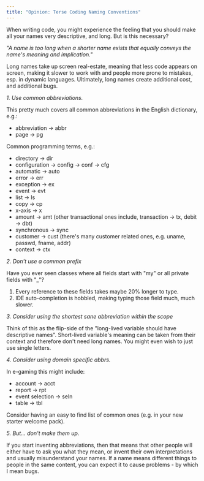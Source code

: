 ```yaml
---
title: "Opinion: Terse Coding Naming Conventions"
---
```

When writing code, you might experience the feeling that you should make all your names very descriptive, and long. But is this necessary? 

<em>"A name is too long when a shorter name exists that equally conveys the name's meaning and implication."</em> 

Long names take up screen real-estate, meaning that less code appears on screen, making it slower to work with and people more prone to mistakes, esp. in dynamic languages. Ultimately, long names create additional cost, and additional bugs.

<em>1. Use common abbreviations.</em>

This pretty much covers all common abbreviations in the English dictionary, e.g.:

* abbreviation &rarr; abbr
* page &rarr; pg

Common programming terms, e.g.:

* directory &rarr; dir
* configuration &rarr; config &rarr; conf &rarr; cfg
* automatic &rarr; auto
* error &rarr; err
* exception &rarr; ex
* event &rarr; evt
* list &rarr; ls
* copy &rarr; cp
* x-axis &rarr; x
* amount &rarr; amt (other transactional ones include, transaction &rarr; tx, debit &rarr; dbt)
* synchronous &rarr; sync
* customer &rarr; cust (there's many customer related ones, e.g. uname, passwd, fname, addr)
* context &rarr; ctx

<em>2. Don't use a common prefix</em>

Have you ever seen classes where all fields start with "my" or all private fields with "_"?

<ol>
<li>Every reference to these fields takes maybe 20% longer to type.</li>
<li>IDE auto-completion is hobbled, making typing those field much, much slower.</li>
</ol>

<em>3. Consider using the shortest sane abbreviation within the scope</em>

Think of this as the flip-side of the "long-lived variable should have descriptive names". Short-lived variable's meaning can be taken from their context and therefore don't need long names. You might even wish to just use single letters.

<em>4. Consider using domain specific abbrs.</em>

In e-gaming this might include:

* account &rarr; acct
* report &rarr; rpt
* event selection &rarr; seln
* table &rarr; tbl

Consider having an easy to find list of common ones (e.g. in your new starter welcome pack).

<em>5. But... don't make them up.</em>

If you start inventing abbreviations, then that means that other people will either have to ask you what they mean, or invent their own interpretations and usually misunderstand your names. If a name means different things to people in the same content, you can expect it to cause problems - by which I mean bugs.
